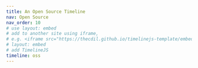 ```yaml
---
title: An Open Source Timeline
nav: Open Source
nav_order: 10
# use layout: embed 
# add to another site using iframe,
# e.g. <iframe src="https://thecdil.github.io/timelinejs-template/embed.html" width='100%' height='600' frameborder='0'></iframe>
# layout: embed
# add TimelineJS
timeline: oss
---
```

